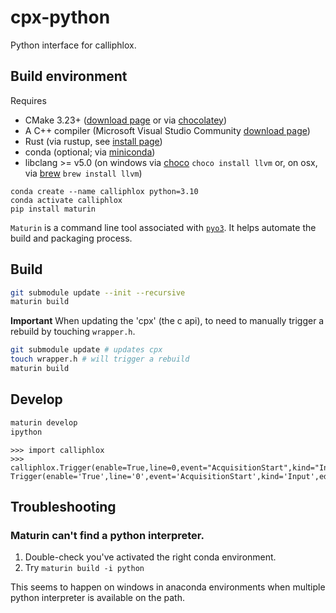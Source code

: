 # cpx-python

Python interface for calliphlox.

## Build environment

Requires
* CMake 3.23+ ([download page](https://cmake.org/download/) or via [chocolatey](https://community.chocolatey.org/packages/cmake))
* A C++ compiler (Microsoft Visual Studio Community [download page](https://visualstudio.microsoft.com/downloads/)) 
* Rust (via rustup, see [install page](https://www.rust-lang.org/tools/install))
* conda (optional; via [miniconda](https://docs.conda.io/en/latest/miniconda.html))
* libclang >= v5.0 (on windows via [choco](https://chocolatey.org/) `choco install llvm` or, on osx, via [brew](https://brew.sh/) `brew install llvm`)

```
conda create --name calliphlox python=3.10
conda activate calliphlox
pip install maturin
```

`Maturin` is a command line tool associated with [`pyo3`](https://pyo3.rs/v0.16.4/). It 
helps automate the build and packaging process.

## Build

```bash
git submodule update --init --recursive
maturin build
```

**Important** When updating the 'cpx' (the c api), to need to manually trigger a 
rebuild by touching `wrapper.h`.

```bash
git submodule update # updates cpx
touch wrapper.h # will trigger a rebuild
maturin build
```

## Develop

```bash
maturin develop
ipython
```

```pycon
>>> import calliphlox
>>> calliphlox.Trigger(enable=True,line=0,event="AcquisitionStart",kind="Input",edge="Rising")
Trigger(enable='True',line='0',event='AcquisitionStart',kind='Input',edge='Rising')
```

## Troubleshooting

### Maturin can't find a python interpreter.

1. Double-check you've activated the right conda environment.
2. Try `maturin build -i python`

This seems to happen on windows in anaconda environments when multiple python interpreter is available on the path.
